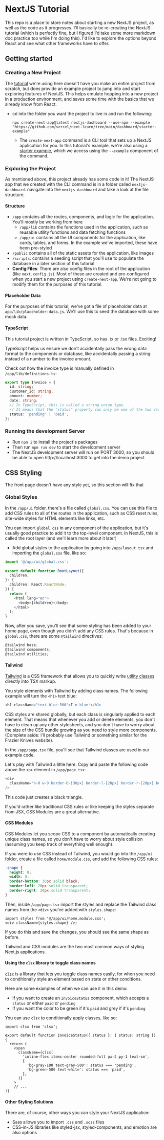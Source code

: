 # NextJS Tutorial

This repo is a place to store notes about starting a new NextJS project, as well as the code as it progresses. I'll basically be re-creating the NextJS tutorial (which is perfectly fine, but I figured I'd take some more markdown doc practice too while I'm doing this).
I'd like to explore the options beyond React and see what other frameworks have to offer.

## Getting started

### Creating a New Project

The [tutorial](https://nextjs.org/learn?utm_source=next-site&utm_medium=homepage-cta&utm_campaign=home) we're using here doesn't have you make an entire project from scratch, but does provide an example project to jump into and start exploring features of NextJS. This helps emulate hopping into a new project in a production environment, and saves some time with the basics that we already know from React.
- cd into the folder you want the project to live in and run the following:
    ```
    npx create-next-app@latest nextjs-dashboard --use-npm --example "https://github.com/vercel/next-learn/tree/main/dashboard/starter-example"
    ```
    - The ```create-next-app``` command is a CLI tool that sets up a NextJS application for you. In this tutorial's example, we're also using a [starter example](https://github.com/vercel/next-learn/tree/main/dashboard/starter-example), which we access using the ```--example``` component of the command.
  
### Exploring the Project

As mentioned above, this project already has some code in it! The NextJS app that we created with the CLI command is in a folder called ```nextjs-dashboard```. navigate into the ```nextjs-dashboard``` and take a look at the file structure.

#### Structure

- ```/app``` contains all the routes, components, and logic for the application. You'll mostly be working from here
    - ```/app/lib``` contains the functions used in the application, such as reusable utility functions and data fetching functions
    -  ```/app/ui``` contains all the UI components for the application, like cards, tables, and forms. In the example we've imported, these have been pre-styled
 -  ```/public``` contains all of the static assets for the application, like images
 -  ```/scripts```: contains a seeding script that you'll use to populate the database in a later section of this tutorial
 -  **Config Files**: There are also config files in the root of the application (like ```next.config.js```). Most of these are created and pre-configured when you start a new project using ```create-next-app```. We're not going to modify them for the purposes of this tutorial.

#### Placeholder Data

For the purposes of this tutorial, we've got a file of placeholder data at ```app/lib/placeholder-data.js```. We'll use this to seed the database with some mock data.

#### TypeScript

This tutorial project is written in TypeScript, so has .tx or .tsx files. Exciting!

TypeScript helps us ensure we don't accidentally pass the wrong data format to the components or database, like accidentally passing a string instead of a number to the invoice amount.

Check out how the invoice type is manually defined in ```/app/lib/definitions.ts```:

``` ts
export type Invoice = {
  id: string;
  customer_id: string;
  amount: number;
  date: string;
  // In TypeScript, this is called a string union type.
  // It means that the "status" property can only be one of the two strings: 'pending' or 'paid'.
  status: 'pending' | 'paid';
};
```

### Running the development Server

- Run ```npm i``` to install the project's packages
- Then run ```npm run dev``` to start the development server
- The NextJS development server will run on PORT 3000, so you should be able to open http://localhost:3000 to get into the demo project.

## CSS Styling

The front page doesn't have any style yet, so this section will fix that

### Global Styles

In the ```/app/ui``` folder, there's a file called ```global.css```. You can use this file to add CSS rules to all of the routes in the application, such as CSS reset rules, site-wide styles for HTML elements like links, etc.

You can import ```global.css``` in any component of the application, but it's usually good practice to add it to the top-level component. In NextJS, this is called the root layer (and we'll learn more about it later)

- Add global styles to the application by going into ```/app/layout.tsx``` and importing the ```global.css``` file, like so:

``` ts
import '@/app/ui/global.css';
 
export default function RootLayout({
  children,
}: {
  children: React.ReactNode;
}) {
  return (
    <html lang="en">
      <body>{children}</body>
    </html>
  );
}
```

Now, after you save, you'll see that some styling has been added to your home page, even though you didn't add any CSS rules. That's because in ```global.css```, there are some ```@tailwind``` directives:

``` ts
@tailwind base;
@tailwind components;
@tailwind utilities;
```

#### Tailwind

[Tailwind](https://tailwindcss.com/) is a CSS framework that allows you to quickly write [utility classes](https://tailwindcss.com/docs/utility-first) directly into TSX markup.

You style elements with Tailwind by adding class names. The following example will turn the  ```<h1>``` text blue:

``` ts
<h1 className="text-blue-500">I'm blue!</h1>
```

CSS styles are shared globally, but each class is singularly applied to each element. That means that whenever you add or delete elements, you don't have to clean up any other stylesheets, and you don't have to worry about the size of the CSS bundle growing as you need to style more components. (Complete aside: I'll probably use Tailwind or something similar for the Frazier Knives website).

In the ```/app/page.tsx``` file, you'll see that Tailwind classes are used in our example code.

Let's play with Tailwind a little here. Copy and paste the following code above the ```<p>``` element in ```/app/page.tsx```:

``` ts
<div
  className="h-0 w-0 border-b-[30px] border-l-[20px] border-r-[20px] border-b-black border-l-transparent border-r-transparent"
/>
```

This code just creates a black triangle.

If you'd rather like traditional CSS rules or like keeping the styles separate from JSX, CSS Modules are a great alternative.

#### CSS Modules

CSS Modules let you scope CSS to a component by automatically creating unique class names, so you don't have to worry about style collision (assuming you keep track of everything well enough).

If you were to use CSS instead of Tailwind, you would go into the ```/app/ui``` folder, create a file called ```home/module.css```, and add the following CSS rules:

``` css
.shape {
  height: 0;
  width: 0;
  border-bottom: 30px solid black;
  border-left: 20px solid transparent;
  border-right: 20px solid transparent;
}
```

Then, inside ```/app/page.tsx``` import the styles and replace the Tailwind class names from the ```<div>``` you've added with ```styles.shape```:

``` tsx
import styles from '@/app/ui/home.module.css';
<div className={styles.shape} />;
```

If you do this and save the changes, you should see the same shape as before.

Tailwind and CSS modules are the two most common ways of styling Next.js applications.

#### Using the ```clsx``` library to toggle class names

[```clsx```](https://www.npmjs.com/package/clsx) is a library that lets you toggle class names easily, for when you need to conditionally style an element based on state or other conditions.

Here are some examples of when we can use it in this demo:

- If you want to create an ```InvoiceStatus``` component, which accepts a ```status``` or either ```paid``` or ```pending```
- If you want the color to be green if it's ```paid``` and grey if it's ```pending```

You can use ```clsx``` to conditionally apply classes, like so:

``` tsx
import clsx from 'clsx';
 
export default function InvoiceStatus({ status }: { status: string }) {
  return (
    <span
      className={clsx(
        'inline-flex items-center rounded-full px-2 py-1 text-sm',
        {
          'bg-gray-100 text-gray-500': status === 'pending',
          'bg-green-500 text-white': status === 'paid',
        },
      )}
    >
    // ...
)}
```

#### Other Styling Solutions

There are, of course, other ways you can style your NextJS application:

- Sass allows you to import ```.css``` and ```.scss``` files
- CSS-in-JS libraries like styled-jsx, styled-components, and emotion are also options